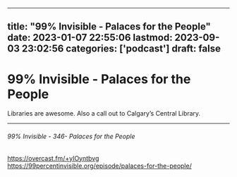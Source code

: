 
---
title: "99% Invisible - Palaces for the People"
date: 2023-01-07 22:55:06
lastmod: 2023-09-03 23:02:56
categories: ['podcast']
draft: false
---


# 99% Invisible - Palaces for the People

Libraries are awesome. Also a call out to Calgary’s Central Library.

- - -
###### 99% Invisible - 346- Palaces for the People

https://overcast.fm/+yIOyntbvg  
https://99percentinvisible.org/episode/palaces-for-the-people/

<!-- #public #podcast #99 percent invisible# -->

<!-- {BearID:A57F2493-1962-476B-8C50-3ED0123DA799-28016-00002D98053BB9AD} -->
